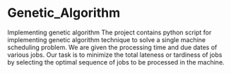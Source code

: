 # Genetic_Algorithm
Implementing genetic algorithm 
The project contains python script for implementing genetic algorithm technique to solve a single machine scheduling problem. We are given the processing time and due dates of various jobs. Our task is to minimize the total lateness or tardiness of jobs by selecting the optimal sequence of jobs to be processed in the machine. 

